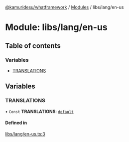 [@kamuridesu/whatframework](../README.md) / [Modules](../modules.md) / libs/lang/en-us

# Module: libs/lang/en-us

## Table of contents

### Variables

- [TRANSLATIONS](libs_lang_en_us.md#translations)

## Variables

### TRANSLATIONS

• `Const` **TRANSLATIONS**: [`default`](../interfaces/libs_lang_interface.default.md)

#### Defined in

[libs/lang/en-us.ts:3](https://github.com/kamuridesu/WhatFramework/blob/9b80f30/libs/lang/en-us.ts#L3)
